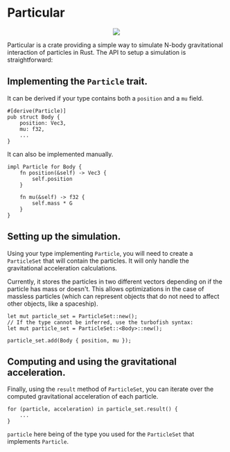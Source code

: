 # Particular
 
<p align="center">
  <img src="./particular_5000_bodies.gif">
</p>
 
Particular is a crate providing a simple way to simulate N-body gravitational interaction of particles in Rust.
The API to setup a simulation is straightforward:

## Implementing the `Particle` trait. 
It can be derived if your type contains both a `position` and a `mu` field.
```
#[derive(Particle)]
pub struct Body {
    position: Vec3,
    mu: f32,
    ...
}
```
It can also be implemented manually.
```
impl Particle for Body {
    fn position(&self) -> Vec3 {
        self.position
    }

    fn mu(&self) -> f32 {
        self.mass * G
    }
}
```
## Setting up the simulation.
Using your type implementing `Particle`, you will need to create a `ParticleSet` that will contain the particles. It will only handle the gravitational acceleration calculations.

Currently, it stores the particles in two different vectors depending on if the particle has mass or doesn't. This allows optimizations in the case of massless particles (which can represent objects that do not need to affect other objects, like a spaceship).
```
let mut particle_set = ParticleSet::new();
// If the type cannot be inferred, use the turbofish syntax:
let mut particle_set = ParticleSet::<Body>::new();

particle_set.add(Body { position, mu });
```
## Computing and using the gravitational acceleration.
Finally, using the `result` method of `ParticleSet`, you can iterate over the computed gravitational acceleration of each particle.
```
for (particle, acceleration) in particle_set.result() {
    ...
}
```
`particle` here being of the type you used for the `ParticleSet` that implements `Particle`.
